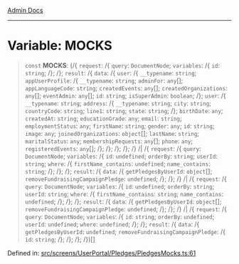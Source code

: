[Admin Docs](/)

***

# Variable: MOCKS

> `const` **MOCKS**: (/{ `request`: /{ `query`: `DocumentNode`; `variables`: /{ `id`: `string`; /}; /}; `result`: /{ `data`: /{ `user`: /{ `__typename`: `string`; `appUserProfile`: /{ `__typename`: `string`; `adminFor`: `any`[]; `appLanguageCode`: `string`; `createdEvents`: `any`[]; `createdOrganizations`: `any`[]; `eventAdmin`: `any`[]; `id`: `string`; `isSuperAdmin`: `boolean`; /}; `user`: /{ `__typename`: `string`; `address`: /{ `__typename`: `string`; `city`: `string`; `countryCode`: `string`; `line1`: `string`; `state`: `string`; /}; `birthDate`: `any`; `createdAt`: `string`; `educationGrade`: `any`; `email`: `string`; `employmentStatus`: `any`; `firstName`: `string`; `gender`: `any`; `id`: `string`; `image`: `any`; `joinedOrganizations`: `object`[]; `lastName`: `string`; `maritalStatus`: `any`; `membershipRequests`: `any`[]; `phone`: `any`; `registeredEvents`: `any`[]; /}; /}; /}; /}; /} /| /{ `request`: /{ `query`: `DocumentNode`; `variables`: /{ `id`: `undefined`; `orderBy`: `string`; `userId`: `string`; `where`: /{ `firstName_contains`: `undefined`; `name_contains`: `string`; /}; /}; /}; `result`: /{ `data`: /{ `getPledgesByUserId`: `object`[]; `removeFundraisingCampaignPledge`: `undefined`; /}; /}; /} /| /{ `request`: /{ `query`: `DocumentNode`; `variables`: /{ `id`: `undefined`; `orderBy`: `string`; `userId`: `string`; `where`: /{ `firstName_contains`: `string`; `name_contains`: `undefined`; /}; /}; /}; `result`: /{ `data`: /{ `getPledgesByUserId`: `object`[]; `removeFundraisingCampaignPledge`: `undefined`; /}; /}; /} /| /{ `request`: /{ `query`: `DocumentNode`; `variables`: /{ `id`: `string`; `orderBy`: `undefined`; `userId`: `undefined`; `where`: `undefined`; /}; /}; `result`: /{ `data`: /{ `getPledgesByUserId`: `undefined`; `removeFundraisingCampaignPledge`: /{ `id`: `string`; /}; /}; /}; /})[]

Defined in: [src/screens/UserPortal/Pledges/PledgesMocks.ts:61](https://github.com/PalisadoesFoundation/talawa-admin/blob/main/src/screens/UserPortal/Pledges/PledgesMocks.ts#L61)
